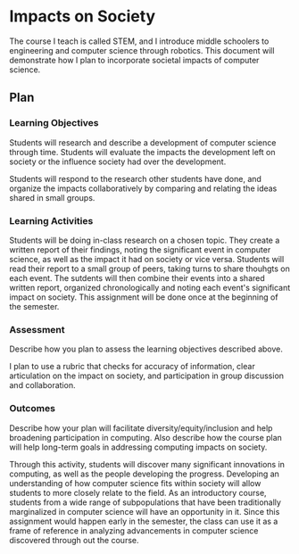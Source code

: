 # Impacts on Society

The course I teach is called STEM, and I introduce middle schoolers to engineering and computer science through robotics. This document will demonstrate how I plan to incorporate societal impacts of computer science.

## Plan

### Learning Objectives

Students will research and describe a development of computer science through time. Students will evaluate the impacts the development left on society or the influence society had over the development. 

Students will respond to the research other students have done, and organize the impacts collaboratively by comparing and relating the ideas shared in small groups.  

### Learning Activities

Students will be doing in-class research on a chosen topic.  They create a written report of their findings, noting the significant event in computer science, as well as the impact it had on society or vice versa. Students will read their report to a small group of peers, taking turns to share thouhgts on each event. The sutdents will then combine their events into a shared written report, organized chronologically and noting each event's significant impact on society.  This assignment will be done once at the beginning of the semester.

### Assessment

Describe how you plan to assess the learning objectives described above.

I plan to use a rubric that checks for accuracy of information, clear articulation on the impact on society, and participation in group discussion and collaboration.

### Outcomes

Describe how your plan will facilitate diversity/equity/inclusion and help broadening participation in computing. Also describe how the course plan will help long-term goals in addressing computing impacts on society.

Through this activity, students will discover many significant innovations in computing, as well as the people developing the progress.  Developing an understanding of how computer science fits within society will allow students to more closely relate to the field. As an introductory course, students from a wide range of subpopulations that have been traditionally marginalized in computer science will have an opportunity in it. Since this assignment would happen early in the semester, the class can use it as a frame of reference in analyzing advancements in computer science discovered through out the course.
